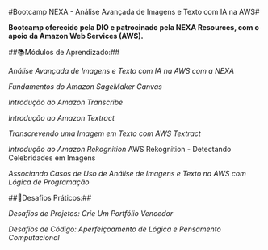 #Bootcamp NEXA - Análise Avançada de Imagens e Texto com IA na AWS#

**Bootcamp oferecido pela DIO e patrocinado pela NEXA Resources, com o apoio da Amazon Web Services (AWS).** 

##📚Módulos de Aprendizado:##

*Análise Avançada de Imagens e Texto com IA na AWS com a NEXA*

*Fundamentos do Amazon SageMaker Canvas*

*Introdução ao Amazon Transcribe*

*Introdução ao Amazon Textract*

*Transcrevendo uma Imagem em Texto com AWS Textract*

*Introdução ao Amazon Rekognition*
	AWS Rekognition - Detectando Celebridades em Imagens

*Associando Casos de Uso de Análise de Imagens e Texto na AWS com Lógica de Programação*

##🧩Desafios Práticos:##

*Desafios de Projetos: Crie Um Portfólio Vencedor*

*Desafios de Código: Aperfeiçoamento de Lógica e Pensamento Computacional*


